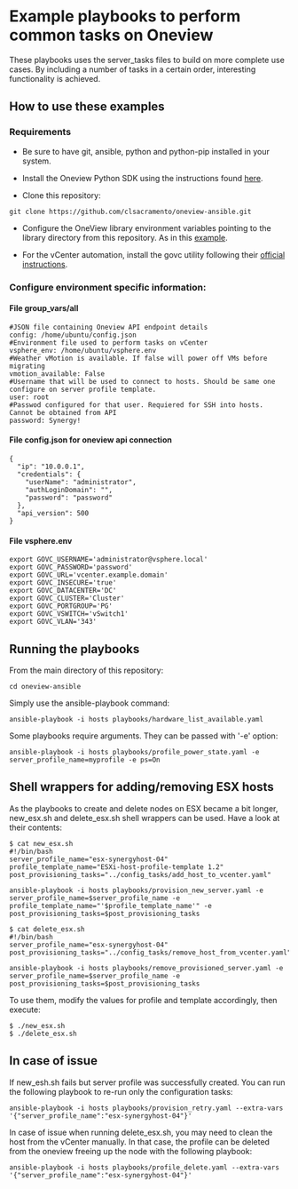 # Example playbooks to perform common tasks on Oneview

These playbooks uses the server_tasks files to build on more complete use cases. By including a number of tasks in a certain order, interesting functionality is achieved.

## How to use these examples

### Requirements

- Be sure to have git, ansible, python and python-pip installed in your system.

- Install the Oneview Python SDK using the instructions found [here](https://github.com/HewlettPackard/python-hpOneView#installation).

- Clone this repository:

~~~
git clone https://github.com/clsacramento/oneview-ansible.git
~~~

- Configure the OneView library environment variables pointing to the library directory from this repository. As in this [example](https://github.com/HewlettPackard/oneview-ansible#2-configure-the-ansible_library-environmental-variable).


- For the vCenter automation, install the govc utility following their [official instructions](https://github.com/vmware/govmomi/tree/master/govc#installation).

### Configure environment specific information:

#### File group_vars/all
~~~
#JSON file containing Oneview API endpoint details
config: /home/ubuntu/config.json
#Environment file used to perform tasks on vCenter
vsphere_env: /home/ubuntu/vsphere.env
#Weather vMotion is available. If false will power off VMs before migrating
vmotion_available: False
#Username that will be used to connect to hosts. Should be same one configure on server profile template.
user: root
#Passwod configured for that user. Requiered for SSH into hosts. Cannot be obtained from API
password: Synergy!
~~~

#### File config.json for oneview api connection
~~~
{
  "ip": "10.0.0.1",
  "credentials": {
    "userName": "administrator",
    "authLoginDomain": "",
    "password": "password"
  },
  "api_version": 500
}
~~~

#### File vsphere.env
~~~
export GOVC_USERNAME='administrator@vsphere.local'
export GOVC_PASSWORD='password'
export GOVC_URL='vcenter.example.domain'
export GOVC_INSECURE='true'
export GOVC_DATACENTER='DC'
export GOVC_CLUSTER='Cluster'
export GOVC_PORTGROUP='PG'
export GOVC_VSWITCH='vSwitch1'
export GOVC_VLAN='343'
~~~ 


## Running the playbooks
From the main directory of this repository:
~~~
cd oneview-ansible
~~~
Simply use the ansible-playbook command:
~~~
ansible-playbook -i hosts playbooks/hardware_list_available.yaml
~~~

Some playbooks require arguments. They can be passed with '-e' option:
~~~
ansible-playbook -i hosts playbooks/profile_power_state.yaml -e server_profile_name=myprofile -e ps=On
~~~

## Shell wrappers for adding/removing ESX hosts
As the playbooks to create and delete nodes on ESX became a bit longer, new_esx.sh and delete_esx.sh shell wrappers can be used. Have a look at their contents:
~~~
$ cat new_esx.sh
#!/bin/bash
server_profile_name="esx-synergyhost-04"
profile_template_name="ESXi-host-profile-template 1.2"
post_provisioning_tasks="../config_tasks/add_host_to_vcenter.yaml"

ansible-playbook -i hosts playbooks/provision_new_server.yaml -e server_profile_name=$server_profile_name -e profile_template_name="'$profile_template_name'" -e post_provisioning_tasks=$post_provisioning_tasks

$ cat delete_esx.sh
#!/bin/bash
server_profile_name="esx-synergyhost-04"
post_provisioning_tasks="../config_tasks/remove_host_from_vcenter.yaml"

ansible-playbook -i hosts playbooks/remove_provisioned_server.yaml -e server_profile_name=$server_profile_name -e post_provisioning_tasks=$post_provisioning_tasks
~~~

To use them, modify the values for profile and template accordingly, then execute:
~~~
$ ./new_esx.sh
$ ./delete_esx.sh
~~~

## In case of issue

If new_esh.sh fails but server profile was successfully created. You can run the following playbook to re-run only the configuration tasks:
~~~
ansible-playbook -i hosts playbooks/provision_retry.yaml --extra-vars '{"server_profile_name":"esx-synergyhost-04"}'
~~~

In case of issue when running delete_esx.sh, you may need to clean the host from the vCenter manually. In that case, the profile can be deleted from the oneview freeing up the node with the following playbook:
~~~
ansible-playbook -i hosts playbooks/profile_delete.yaml --extra-vars '{"server_profile_name":"esx-synergyhost-04"}'
~~~
